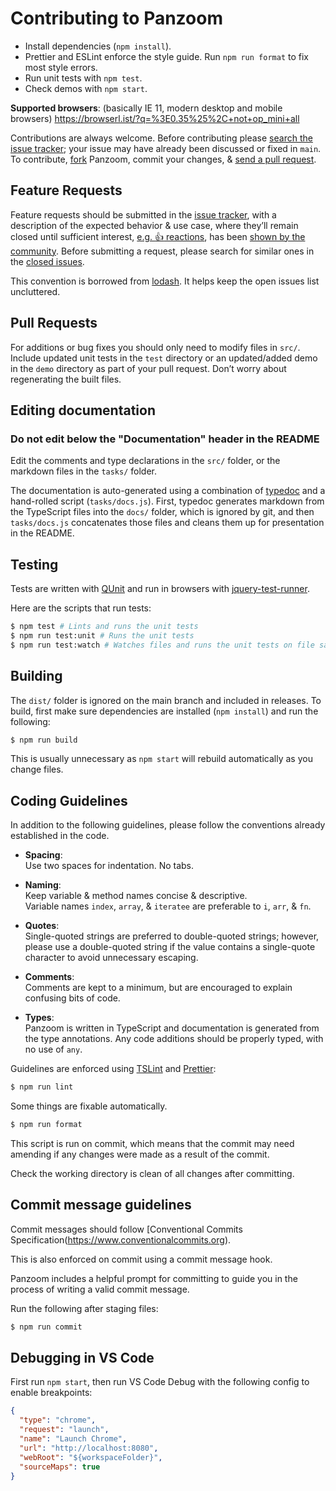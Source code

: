 # Contributing to Panzoom

- Install dependencies (`npm install`).
- Prettier and ESLint enforce the style guide. Run `npm run format` to fix most style errors.
- Run unit tests with `npm test`.
- Check demos with `npm start`.

**Supported browsers**: (basically IE 11, modern desktop and mobile browsers) https://browserl.ist/?q=%3E0.35%25%2C+not+op_mini+all

Contributions are always welcome. Before contributing please [search the issue tracker](https://github.com/timmywil/panzoom/issues); your issue
may have already been discussed or fixed in `main`. To contribute,
[fork](https://help.github.com/articles/fork-a-repo/) Panzoom, commit your changes,
& [send a pull request](https://help.github.com/articles/using-pull-requests/).

## Feature Requests

Feature requests should be submitted in the
[issue tracker](https://github.com/timmywil/panzoom/issues), with a description of
the expected behavior & use case, where they’ll remain closed until sufficient interest,
[e.g. :+1: reactions](https://help.github.com/articles/about-discussions-in-issues-and-pull-requests/),
has been [shown by the community](https://github.com/timmywil/panzoom/issues?q=label%3A%22votes+needed%22+sort%3Areactions-%2B1-desc).
Before submitting a request, please search for similar ones in the
[closed issues](https://github.com/timmywil/panzoom/issues?q=is%3Aissue+is%3Aclosed+label%3Afeature).

This convention is borrowed from [lodash](https://github.com/lodash/lodash). It helps keep the open issues list uncluttered.

## Pull Requests

For additions or bug fixes you should only need to modify files in `src/`. Include
updated unit tests in the `test` directory or an updated/added demo in the `demo` directory as part of your pull request. Don’t worry about regenerating the built files.

## Editing documentation

### Do not edit below the "Documentation" header in the README

Edit the comments and type declarations in the `src/` folder, or the markdown files in the `tasks/` folder.

The documentation is auto-generated using a combination of [typedoc](https://typedoc.org/) and a hand-rolled script (`tasks/docs.js`). First, typedoc generates markdown from the TypeScript files into the `docs/` folder, which is ignored by git, and then `tasks/docs.js` concatenates those files and cleans them up for presentation in the README.

## Testing

Tests are written with [QUnit](https://qunitjs.com/) and run in browsers with [jquery-test-runner](https://github.com/jquery/jquery-test-runner).

Here are the scripts that run tests:

```bash
$ npm test # Lints and runs the unit tests
$ npm run test:unit # Runs the unit tests
$ npm run test:watch # Watches files and runs the unit tests on file save
```

## Building

The `dist/` folder is ignored on the main branch and included in releases. To build, first make sure dependencies are installed (`npm install`) and run the following:

```bash
$ npm run build
```

This is usually unnecessary as `npm start` will rebuild automatically as you change files.

## Coding Guidelines

In addition to the following guidelines, please follow the conventions already
established in the code.

- **Spacing**:<br>
  Use two spaces for indentation. No tabs.

- **Naming**:<br>
  Keep variable & method names concise & descriptive.<br>
  Variable names `index`, `array`, & `iteratee` are preferable to
  `i`, `arr`, & `fn`.

- **Quotes**:<br>
  Single-quoted strings are preferred to double-quoted strings; however,
  please use a double-quoted string if the value contains a single-quote
  character to avoid unnecessary escaping.

- **Comments**:<br>
  Comments are kept to a minimum, but are encouraged to explain confusing bits of code.

- **Types**:<br>
  Panzoom is written in TypeScript and documentation is generated from the type annotations.
  Any code additions should be properly typed, with no use of `any`.

Guidelines are enforced using [TSLint](https://github.com/palantir/tslint) and [Prettier](https://github.com/prettier/prettier):

```bash
$ npm run lint
```

Some things are fixable automatically.

```bash
$ npm run format
```

This script is run on commit, which means that the commit may need amending if any changes were made as a result of the commit.

Check the working directory is clean of all changes after committing.

## Commit message guidelines

Commit messages should follow [Conventional Commits Specification(https://www.conventionalcommits.org).

This is also enforced on commit using a commit message hook.

Panzoom includes a helpful prompt for committing to guide you in the process of writing a valid commit message.

Run the following after staging files:

```bash
$ npm run commit
```

## Debugging in VS Code

First run `npm start`, then run VS Code Debug with the following config to enable breakpoints:

```json
{
  "type": "chrome",
  "request": "launch",
  "name": "Launch Chrome",
  "url": "http://localhost:8080",
  "webRoot": "${workspaceFolder}",
  "sourceMaps": true
}
```
